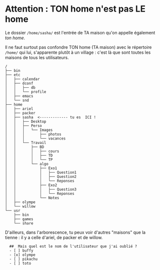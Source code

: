 
# Attention : TON home n'est pas LE home

Le dossier `/home/sasha/` est l'entrée de TA maison qu'on appelle également *ton home*.

Il ne faut surtout pas confondre TON home (TA maison) avec le répertoire `/home/` qui lui, s'apparente plutôt à un village : c'est là que sont toutes les maisons de tous les utilisateurs.


```
/
├── bin
├── etc
│   ├── calendar
│   ├── dconf
│   │   ├── db
│   │   └── profile
│   ├── emacs
│   └── snd
├── home
│   ├── ariel
│   ├── packer
│   ├── sasha  <------------- tu es  ICI !
│   │   ├── Desktop
│   │   ├── Perso
│   │   │   └── Images
│   │   │       ├── photos
│   │   │       └── vacances
│   │   └── Travail
│   │       ├── BD
│   │       │   ├── cours
│   │       │   ├── TD
│   │       │   └── TP
│   │       └── algo
│   │           ├── Exo1
│   │           │   ├── Question1
│   │           │   ├── Question2
│   │           │   └── Reponses
│   │           ├── Exo2
│   │           │   ├── Question3
│   │           │   └── Reponses
│   │           └── Notes
│   ├── olympe
│   └── willow
└── usr
    ├── bin
    ├── games
    └── share
``` 

D'ailleurs, dans l'arborescence, tu peux voir d'autres "maisons" que la tienne : il y a celle d'ariel, de packer et de willow.

```{quizdown} 
  ##  Mais quel est le nom de l'utilisateur que j'ai oublié ?
  - [ ] buffy
  - [x] olympe
  - [ ] pikachu
  - [ ] toto
```

